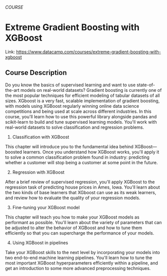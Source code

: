 *COURSE*

# Extreme Gradient Boosting with XGBoost

Link: https://www.datacamp.com/courses/extreme-gradient-boosting-with-xgboost

## Course Description
Do you know the basics of supervised learning and want to use state-of-the-art models on real-world datasets? Gradient boosting is currently one of the most popular techniques for efficient modeling of tabular datasets of all sizes. XGboost is a very fast, scalable implementation of gradient boosting, with models using XGBoost regularly winning online data science competitions and being used at scale across different industries. In this course, you'll learn how to use this powerful library alongside pandas and scikit-learn to build and tune supervised learning models. You'll work with real-world datasets to solve classification and regression problems.

1. Classification with XGBoost

This chapter will introduce you to the fundamental idea behind XGBoost—boosted learners. Once you understand how XGBoost works, you'll apply it to solve a common classification problem found in industry: predicting whether a customer will stop being a customer at some point in the future.

2. Regression with XGBoost

After a brief review of supervised regression, you'll apply XGBoost to the regression task of predicting house prices in Ames, Iowa. You'll learn about the two kinds of base learners that XGboost can use as its weak learners, and review how to evaluate the quality of your regression models.

3. Fine-tuning your XGBoost model

This chapter will teach you how to make your XGBoost models as performant as possible. You'll learn about the variety of parameters that can be adjusted to alter the behavior of XGBoost and how to tune them efficiently so that you can supercharge the performance of your models.

4. Using XGBoost in pipelines

Take your XGBoost skills to the next level by incorporating your models into two end-to-end machine learning pipelines. You'll learn how to tune the most important XGBoost hyperparameters efficiently within a pipeline, and get an introduction to some more advanced preprocessing techniques.
